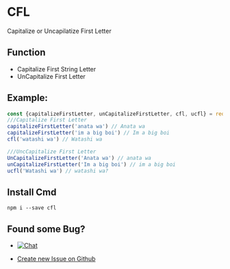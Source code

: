 # CFL
Capitalize or Uncapilatize First Letter

## Function
* Capitalize First String Letter
* UnCapitalize First Letter

## Example:
```js
const {capitalizeFirstLetter, unCapitalizeFirstLetter, cfl, ucfl} = require("re-times");
///Capitalize First Letter
capitalizeFirstLetter('anata wa') // Anata wa
capitalizeFirstLetter('im a big boi') // Im a big boi
cfl('watashi wa') // Watashi wa

///UncCapitalize First Letter
UnCapitalizeFirstLetter('Anata wa') // anata wa 
unCapitalizeFirstLetter('Im a big boi') // im a big boi
ucfl('Watashi wa') // watashi wa?

``` 

## Install Cmd
```
npm i --save cfl
```

## Found some Bug?
* <a href="https://discord.gg/j6Ya9dp" rel="nofollow"><img src="https://camo.githubusercontent.com/b12a95e20b7ca35f918c0ab5103fe56b6f44c067/68747470733a2f2f696d672e736869656c64732e696f2f62616467652f636861742d6f6e253230646973636f72642d3732383964612e737667" alt="Chat" data-canonical-src="https://img.shields.io/badge/chat-on%20discord-7289da.svg" style="max-width:100%;"></a>

* <a href="https://github.com/KenjieDec/capitalizeFirstLetter/issue/new">Create new Issue on Github</a>